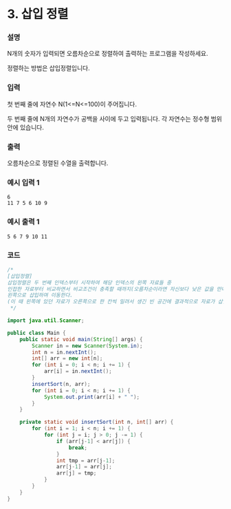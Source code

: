 # 3. 삽입 정렬

### 설명
N개의 숫자가 입력되면 오름차순으로 정렬하여 출력하는 프로그램을 작성하세요.

정렬하는 방법은 삽입정렬입니다.


### 입력
첫 번째 줄에 자연수 N(1<=N<=100)이 주어집니다.

두 번째 줄에 N개의 자연수가 공백을 사이에 두고 입력됩니다. 각 자연수는 정수형 범위 안에 있습니다.


### 출력
오름차순으로 정렬된 수열을 출력합니다.


### 예시 입력 1
```
6
11 7 5 6 10 9
```
### 예시 출력 1
```
5 6 7 9 10 11
```

### 코드
```java
/*
[삽입정렬]
삽입정렬은 두 번째 인덱스부터 시작하여 해당 인덱스의 왼쪽 자료들 중
인접한 자료부터 비교하면서 비교조건이 충족할 때까지(오름차순이라면 자신보다 낮은 값을 만나는 경우)
왼쪽으로 삽입하며 이동한다.
(이 때 왼쪽에 있던 자료가 오른쪽으로 한 칸씩 밀려서 생긴 빈 공간에 결과적으로 자료가 삽입된 것으로 본다.)
 */

import java.util.Scanner;

public class Main {
    public static void main(String[] args) {
        Scanner in = new Scanner(System.in);
        int n = in.nextInt();
        int[] arr = new int[n];
        for (int i = 0; i < n; i += 1) {
            arr[i] = in.nextInt();
        }
        insertSort(n, arr);
        for (int i = 0; i < n; i += 1) {
            System.out.print(arr[i] + " ");
        }
    }

    private static void insertSort(int n, int[] arr) {
        for (int i = 1; i < n; i += 1) {
            for (int j = i; j > 0; j -= 1) {
                if (arr[j-1] < arr[j]) {
                    break;
                }
                int tmp = arr[j-1];
                arr[j-1] = arr[j];
                arr[j] = tmp;
            }
        }
    }
}
```